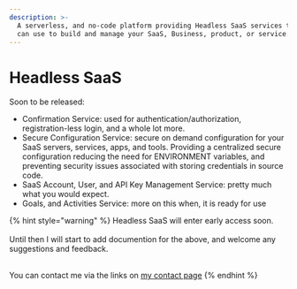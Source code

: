 ```yaml
---
description: >-
  A serverless, and no-code platform providing Headless SaaS services that you
  can use to build and manage your SaaS, Business, product, or service.
---
```


# Headless SaaS

Soon to be released:

* Confirmation Service: used for authentication/authorization, registration-less login, and a whole lot more.
* Secure Configuration Service: secure on demand configuration for your SaaS servers, services, apps, and tools.  Providing a centralized secure configuration reducing the need for ENVIRONMENT variables, and preventing security issues associated with storing credentials in source code.&#x20;
* SaaS Account, User, and API Key Management Service: pretty much what you would expect.
* Goals, and Activities Service: more on this when, it is ready for use

{% hint style="warning" %}
Headless SaaS will enter early access soon.\
\
Until then I will start to add documention for the above, and welcome any suggestions and feedback.

\
You can contact me via the links on [my contact page](../scott-ling/how-to-contact-me.md)
{% endhint %}
